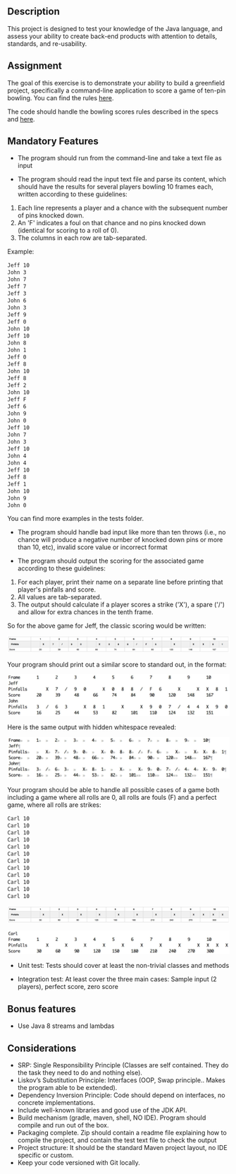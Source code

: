 ## Description

This project is designed to test your knowledge of the Java language, and assess your ability to create back-­end products with attention to details, standards, and re-usability.

## Assignment

The goal of this exercise is to demonstrate your ability to build a greenfield project, specifically a command-line application to score a game of ten-pin bowling. You can find the rules [here](https://en.wikipedia.org/wiki/Ten-pin_bowling#Rules_of_play). 

The code should handle the bowling scores rules described in the specs and [here](https://www.youtube.com/watch?v=aBe71sD8o8c).

## Mandatory Features

- The program should run from the command-line and take a text file as input

- The program should read the input text file and parse its content, which should have the results for several players bowling 10 frames each, written according to these guidelines:

1. Each line represents a player and a chance with the subsequent number of pins knocked down.
2. An 'F' indicates a foul on that chance and no pins knocked down (identical for scoring to a roll of 0).
3. The columns in each row are tab-separated.

Example:

```
Jeff 10
John 3
John 7
Jeff 7
Jeff 3
John 6
John 3
Jeff 9
Jeff 0
John 10
Jeff 10
John 8
John 1
Jeff 0
Jeff 8
John 10
Jeff 8
Jeff 2
John 10
Jeff F
Jeff 6
John 9
John 0
Jeff 10
John 7
John 3
Jeff 10
John 4
John 4
Jeff 10
Jeff 8
Jeff 1
John 10
John 9
John 0
```

You can find more examples in the tests folder.

- The program should handle bad input like more than ten throws (i.e., no chance will produce a negative number of knocked down pins or more than 10, etc), invalid score value or incorrect format

- The program should output the scoring for the associated game according to these guidelines:

1. For each player, print their name on a separate line before printing that player's pinfalls and score.
2. All values are tab-separated.
3. The output should calculate if a player scores a strike ('X'), a spare ('/') and allow for extra chances in the tenth frame.

So for the above game for Jeff, the classic scoring would be written:

![scores](uploads/0ead0a7bd93928a60d34a3312620fe6c/image1.png)

Your program should print out a similar score to standard out, in the format: 

![stdout](uploads/ddef13d61c61c1b30785d864f011b0ea/image2.jpg)

Here is the same output with hidden whitespace revealed:

![whitespace](uploads/dfb448cb73644147aaa5ded3573895ea/image3.jpg)

Your program should be able to handle all possible cases of a game both including a game where all rolls are 0, all rolls are fouls (F) and a perfect game, where all rolls are strikes:

```
Carl 10
Carl 10
Carl 10
Carl 10
Carl 10
Carl 10
Carl 10
Carl 10
Carl 10
Carl 10
Carl 10
Carl 10
```

![perfect_frames](uploads/8b714d0fefc7e440dc0539a36f5b17fb/image5.png)

![perfect_out](uploads/59449e572be921497fce3b2c58e5d255/image4.jpg)

- Unit test: Tests should cover at least the non-trivial classes and methods

- Integration test: At least cover the three main cases: Sample input (2 players), perfect score, zero score

## Bonus features

- Use Java 8 streams and lambdas

## Considerations

- SRP: Single Responsibility Principle (Classes are self contained. They do the task they need to do and nothing else).
- Liskov’s Substitution Principle: Interfaces (OOP, Swap principle.. Makes the program able to be extended).
- Dependency Inversion Principle: Code should depend on interfaces, no concrete implementations.
- Include well-known libraries and good use of the JDK API.
- Build mechanism (gradle, maven, shell, NO IDE). Program should compile and run out of the box.
- Packaging complete. Zip should contain a readme file explaining how to compile the project, and contain the test text file to check the output
- Project structure: It should be the standard Maven project layout, no IDE specific or custom.
- Keep your code versioned with Git locally.
